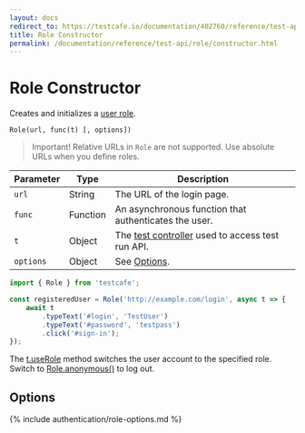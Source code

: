 ```yaml
---
layout: docs
redirect_to: https://testcafe.io/documentation/402760/reference/test-api/role/constructor
title: Role Constructor
permalink: /documentation/reference/test-api/role/constructor.html
---
```

# Role Constructor

Creates and initializes a [user role](../../../guides/advanced-guides/authentication.md#user-roles).

```text
Role(url, func(t) [, options])
```

> Important! Relative URLs in `Role` are not supported. Use absolute URLs when you define roles.

Parameter | Type     | Description
--------- | -------- | --------------------------------------------------------------------------------
`url`     | String   | The URL of the login page.
`func`    | Function | An asynchronous function that authenticates the user.
`t`       | Object   | The [test controller](../testcontroller/README.md) used to access test run API.
`options` | Object   | See [Options](#options).

```js
import { Role } from 'testcafe';

const registeredUser = Role('http://example.com/login', async t => {
    await t
        .typeText('#login', 'TestUser')
        .typeText('#password', 'testpass')
        .click('#sign-in');
});
```

The [t.useRole](../testcontroller/userole.md) method switches the user account to the specified role. Switch to [Role.anonymous()](../role/anonymous.md) to log out.

## Options

{% include authentication/role-options.md %}
